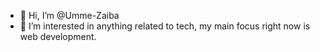 - 👋 Hi, I’m @Umme-Zaiba
- 👀 I’m interested in anything related to tech, my main focus right now is web development.
<!---
Umme-Zaiba/Umme-Zaiba is a ✨ special ✨ repository because its `README.md` (this file) appears on your GitHub profile.
You can click the Preview link to take a look at your changes.
--->
